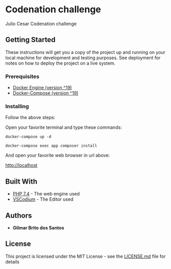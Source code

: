 # Codenation challenge

Julio Cesar Codenation challenge

## Getting Started

These instructions will get you a copy of the project up and running on your local machine for development and testing purposes. See deployment for notes on how to deploy the project on a live system.

### Prerequisites

* [Docker Engine (version ^19)](https://docs.docker.com/install/)
* [Docker-Compose (version ^19)](https://docs.docker.com/install/)

### Installing

Follow the above steps:

Open your favorite terminal and type these commands:

```
docker-compose up -d
```

```
docker-compose exec app composer install
```

And open your favorite web browser in url above:


[http://localhost](http://localhost)


## Built With

* [PHP 7.4](https://www.php.net/) - The web engine used
* [VSCodium](https://vscodium.com/) - The Editor used

## Authors

* **Gilmar Brito dos Santos**

## License

This project is licensed under the MIT License - see the [LICENSE.md](LICENSE.md) file for details
